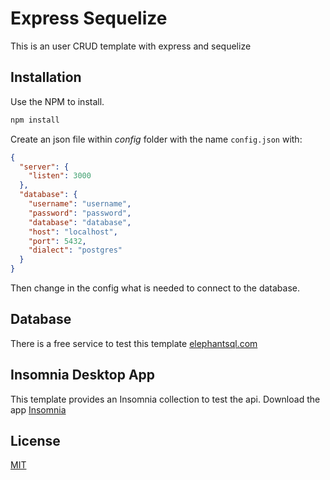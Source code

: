 # Express Sequelize

This is an user CRUD template with express and sequelize

## Installation

Use the NPM to install.

```bash
npm install
```

Create an json file within *config* folder with the name ```config.json``` with:
```json
{
  "server": {
    "listen": 3000
  },
  "database": {
    "username": "username",
    "password": "password",
    "database": "database",
    "host": "localhost",
    "port": 5432,
    "dialect": "postgres"
  }
}
```
Then change in the config what is needed to connect to the database.

## Database

There is a free service to test this template
[elephantsql.com](https://elephantsql.com)

## Insomnia Desktop App

This template provides an Insomnia collection to test the api.
Download the app [Insomnia](https://insomnia.rest/download)

## License
[MIT](https://choosealicense.com/licenses/mit/)

